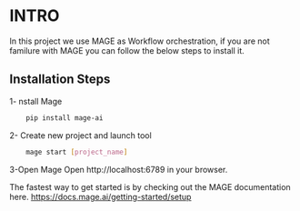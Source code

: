 INTRO
================================================================================

In this project we use MAGE as Workflow orchestration, if you are not familure with MAGE you can follow the below steps to install it.

## Installation Steps

1- nstall Mage
```bash
    pip install mage-ai 
```
2- Create new project and launch tool
```bash
    mage start [project_name]
```
3-Open Mage
    Open http://localhost:6789 in your browser.


The fastest way to get started is by checking out the MAGE documentation here.
    https://docs.mage.ai/getting-started/setup
